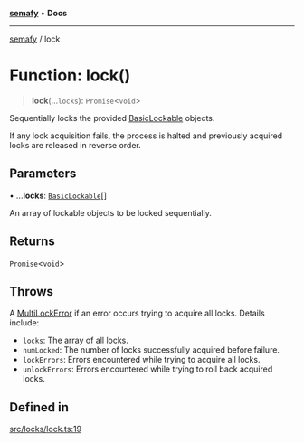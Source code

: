[**semafy**](../README.md) • **Docs**

***

[semafy](../globals.md) / lock

# Function: lock()

> **lock**(...`locks`): `Promise`\<`void`\>

Sequentially locks the provided [BasicLockable](../interfaces/BasicLockable.md) objects.

If any lock acquisition fails, the process is halted
and previously acquired locks are released in reverse order.

## Parameters

• ...**locks**: [`BasicLockable`](../interfaces/BasicLockable.md)[]

An array of lockable objects to be locked sequentially.

## Returns

`Promise`\<`void`\>

## Throws

A [MultiLockError](../classes/MultiLockError.md) if an error occurs trying to acquire all
locks. Details include:
 - `locks`: The array of all locks.
 - `numLocked`: The number of locks successfully acquired before failure.
 - `lockErrors`: Errors encountered while trying to acquire all locks.
 - `unlockErrors`: Errors encountered while trying to roll back acquired locks.

## Defined in

[src/locks/lock.ts:19](https://github.com/havelessbemore/semafy/blob/bc2afcafa5917c57eff4df5c0126278459b970d5/src/locks/lock.ts#L19)
